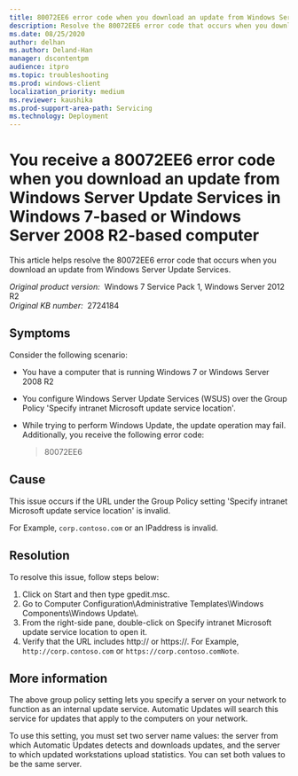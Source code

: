 ```yaml
---
title: 80072EE6 error code when you download an update from Windows Server Update Services in Windows 7-based or Windows Server 2008 R2-based computer
description: Resolve the 80072EE6 error code that occurs when you download an update from Windows Server Update Services.
ms.date: 08/25/2020
author: delhan
ms.author: Deland-Han
manager: dscontentpm
audience: itpro
ms.topic: troubleshooting
ms.prod: windows-client
localization_priority: medium
ms.reviewer: kaushika
ms.prod-support-area-path: Servicing
ms.technology: Deployment
---
```

# You receive a 80072EE6 error code when you download an update from Windows Server Update Services in Windows 7-based or Windows Server 2008 R2-based computer

This article helps resolve the 80072EE6 error code that occurs when you download an update from Windows Server Update Services.

_Original product version:_ &nbsp;Windows 7 Service Pack 1,  Windows Server 2012 R2  
_Original KB number:_ &nbsp;2724184

## Symptoms

Consider the following scenario:

- You have a computer that is running Windows 7 or Windows Server 2008 R2
- You configure Windows Server Update Services (WSUS) over the Group Policy 'Specify intranet Microsoft update service location'.
- While trying to perform Windows Update, the update operation may fail. Additionally, you receive the following error code:

    > 80072EE6

## Cause

This issue occurs if the URL under the Group Policy setting 'Specify intranet Microsoft update service location' is invalid.

For Example, `corp.contoso.com` or an IPaddress is invalid.

## Resolution

To resolve this issue, follow steps below:

1. Click on Start and then type gpedit.msc.
2. Go to Computer Configuration\Administrative Templates\Windows Components\Windows Update\\.
3. From the right-side pane, double-click on Specify intranet Microsoft update service location to open it.
4. Verify that the URL includes http:// or https://. For Example, `http://corp.contoso.com` or `https://corp.contoso.comNote`.

## More information

The above group policy setting lets you specify a server on your network to function as an internal update service. Automatic Updates will search this service for updates that apply to the computers on your network.

To use this setting, you must set two server name values: the server from which Automatic Updates detects and downloads updates, and the server to which updated workstations upload statistics. You can set both values to be the same server.
